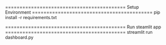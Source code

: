 ========================================== Setup Environment
========================================== pip install -r
requirements.txt

========================================== Run steamlit app
========================================== streamlit run dashboard.py
